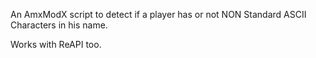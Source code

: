 An AmxModX script to detect if a player has or not NON Standard ASCII Characters in his name.

Works with ReAPI too.